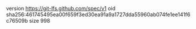 version https://git-lfs.github.com/spec/v1
oid sha256:461745495ea00f659f3ed30ea91a9a1727dda55960ab074fe1ee141f6c76509b
size 998
